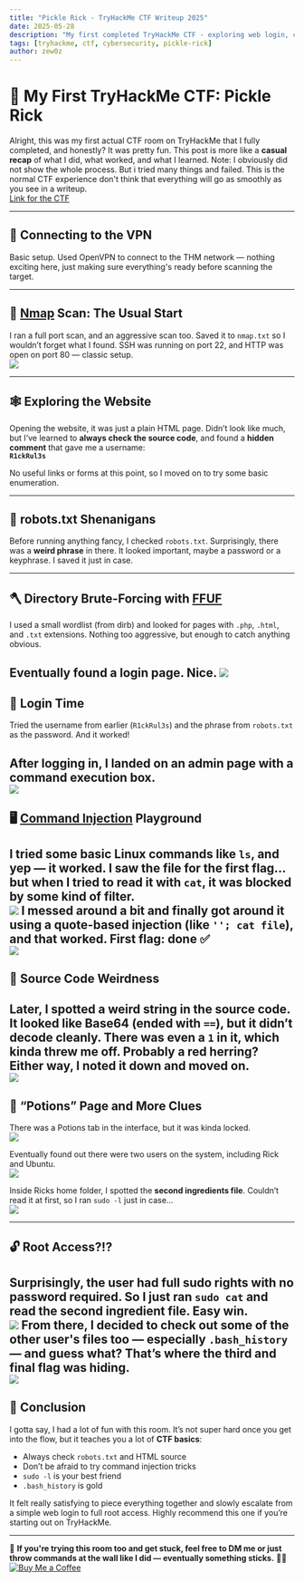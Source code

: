 ```yaml
---
title: "Pickle Rick - TryHackMe CTF Writeup 2025"
date: 2025-05-28
description: "My first completed TryHackMe CTF - exploring web login, command injection, and privilege escalation."
tags: [tryhackme, ctf, cybersecurity, pickle-rick]
author: zew0z
---
```


# 🧠 My First TryHackMe CTF: Pickle Rick

Alright, this was my first actual CTF room on TryHackMe that I fully completed, and honestly? It was pretty fun. This post is more like a **casual recap** of what I did, what worked, and what I learned. 
Note: I obviously did not show the whole process. But i tried many things and failed. This is the normal CTF experience don't think that everything will go as smoothly as you see in a writeup.  
[Link for the CTF](https://tryhackme.com/room/picklerick)

---

## 🔌 Connecting to the VPN

Basic setup. Used OpenVPN to connect to the THM network — nothing exciting here, just making sure everything's ready before scanning the target.

---

## 🔎 [Nmap](https://nmap.org/docs.html) Scan: The Usual Start

I ran a full port scan, and an aggressive scan too. Saved it to `nmap.txt` so I wouldn’t forget what I found. SSH was running on port 22, and HTTP was open on port 80 — classic setup.  
![](/assets/img/pickle-rick/nmap.png)

---

## 🕸️ Exploring the Website

Opening the website, it was just a plain HTML page. Didn’t look like much, but I’ve learned to **always check the source code**, and  found a **hidden comment** that gave me a username:  
**`R1ckRul3s`**

No useful links or forms at this point, so I moved on to try some basic enumeration.

---

## 🤖 robots.txt Shenanigans

Before running anything fancy, I checked `robots.txt`. Surprisingly, there was a **weird phrase** in there.
It looked important, maybe a password or a keyphrase. I saved it just in case.

---

## 🪓 Directory Brute-Forcing with [FFUF](https://github.com/ffuf/ffuf)

I used a small wordlist (from dirb) and looked for pages with `.php`, `.html`, and `.txt` extensions. Nothing too aggressive, but enough to catch anything obvious.

Eventually found a **login page**. Nice.
![](/assets/img/pickle-rick/ffuf-dir.png)
---

## 🔐 Login Time

Tried the username from earlier (`R1ckRul3s`) and the phrase from `robots.txt` as the password. And it worked!  

After logging in, I landed on an admin page with a **command execution box**.  
![](/assets/img/pickle-rick/command-page.png)
---

## 🖥️ [Command Injection](https://owasp.org/www-community/attacks/Command_Injection) Playground

I tried some basic Linux commands like `ls`, and yep — it worked. I saw the file for the first flag... but when I tried to read it with `cat`, it was blocked by some kind of filter.  
![](/assets/img/pickle-rick/filter.png)
I messed around a bit and finally got around it using a **quote-based injection** (like `''; cat file`), and that worked. First flag: done ✅  
![](/assets/img/pickle-rick/bypass.png)
---

## 🧪 Source Code Weirdness

Later, I spotted a weird string in the source code. It looked like Base64 (ended with `==`), but it didn’t decode cleanly. There was even a `1` in it, which kinda threw me off. Probably a red herring? Either way, I noted it down and moved on.  
![](/assets/img/pickle-rick/binary.png)
---

## 🧬 “Potions” Page and More Clues

There was a Potions tab in the interface, but it was kinda locked.  
![](/assets/img/not-allowed.png)

Eventually found out there were two users on the system, including Rick and Ubuntu.  
![](/assets/img/users.png)

Inside Ricks home folder, I spotted the **second ingredients file**. Couldn’t read it at first, so I ran `sudo -l` just in case…  
![](/assets/img/sudo.png)

---

## 🔓 Root Access?!?

Surprisingly, the user had **full sudo rights** with no password required. So I just ran `sudo cat` and read the second ingredient file. Easy win.  
![](/assets/img/pickle-rick/sudo-cat.png)
From there, I decided to check out some of the other user's files too — especially `.bash_history` — and guess what? That’s where the **third and final flag** was hiding.  
![](/assets/img/pickle-rick/history.png)
---

## 🎉 Conclusion

I gotta say, I had a lot of fun with this room. It’s not super hard once you get into the flow, but it teaches you a lot of **CTF basics**:

- Always check `robots.txt` and HTML source
- Don’t be afraid to try command injection tricks
- `sudo -l` is your best friend
- `.bash_history` is gold

It felt really satisfying to piece everything together and slowly escalate from a simple web login to full root access. Highly recommend this one if you’re starting out on TryHackMe.

---

💬 **If you're trying this room too and get stuck, feel free to DM me or just throw commands at the wall like I did — eventually something sticks.** 🧠🔥  
[![Buy Me a Coffee](https://ko-fi.com/img/githubbutton_sm.svg)](https://ko-fi.com/zew0z)
